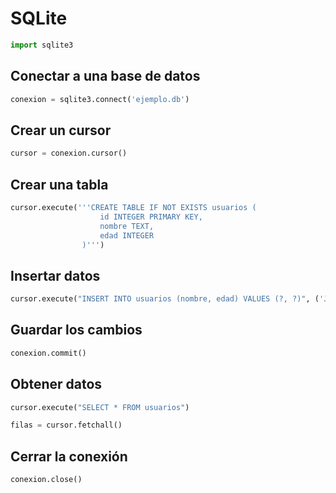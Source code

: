 # SQLite

```python
import sqlite3
```

## Conectar a una base de datos

```python
conexion = sqlite3.connect('ejemplo.db')
```

## Crear un cursor

```python
cursor = conexion.cursor()
```

## Crear una tabla

```python
cursor.execute('''CREATE TABLE IF NOT EXISTS usuarios (
                    id INTEGER PRIMARY KEY,
                    nombre TEXT,
                    edad INTEGER
                )''')
```

## Insertar datos

```python
cursor.execute("INSERT INTO usuarios (nombre, edad) VALUES (?, ?)", ('Juan', 30))
```

## Guardar los cambios

```python
conexion.commit()
```

## Obtener datos

```python
cursor.execute("SELECT * FROM usuarios")

filas = cursor.fetchall()
```

## Cerrar la conexión

```python
conexion.close()
```